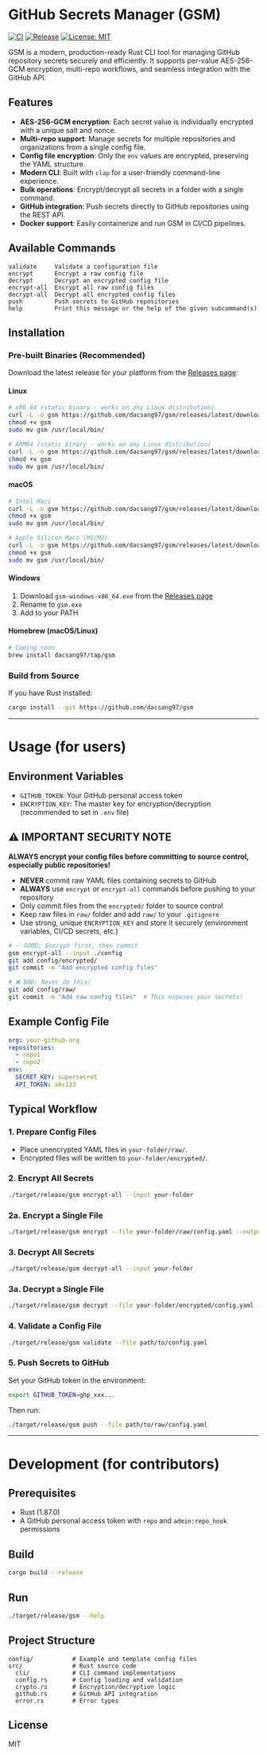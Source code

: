 # GitHub Secrets Manager (GSM)

[![CI](https://github.com/dacsang97/gsm/workflows/CI/badge.svg)](https://github.com/dacsang97/gsm/actions)
[![Release](https://github.com/dacsang97/gsm/workflows/Release/badge.svg)](https://github.com/dacsang97/gsm/releases)
[![License: MIT](https://img.shields.io/badge/License-MIT-yellow.svg)](https://opensource.org/licenses/MIT)

GSM is a modern, production-ready Rust CLI tool for managing GitHub repository secrets securely and efficiently. It supports per-value AES-256-GCM encryption, multi-repo workflows, and seamless integration with the GitHub API.

## Features
- **AES-256-GCM encryption**: Each secret value is individually encrypted with a unique salt and nonce.
- **Multi-repo support**: Manage secrets for multiple repositories and organizations from a single config file.
- **Config file encryption**: Only the `env` values are encrypted, preserving the YAML structure.
- **Modern CLI**: Built with `clap` for a user-friendly command-line experience.
- **Bulk operations**: Encrypt/decrypt all secrets in a folder with a single command.
- **GitHub integration**: Push secrets directly to GitHub repositories using the REST API.
- **Docker support**: Easily containerize and run GSM in CI/CD pipelines.

## Available Commands
```
validate     Validate a configuration file
encrypt      Encrypt a raw config file
decrypt      Decrypt an encrypted config file
encrypt-all  Encrypt all raw config files
decrypt-all  Decrypt all encrypted config files
push         Push secrets to GitHub repositories
help         Print this message or the help of the given subcommand(s)
```

## Installation

### Pre-built Binaries (Recommended)

Download the latest release for your platform from the [Releases page](https://github.com/dacsang97/gsm/releases):

#### Linux
```bash
# x86_64 (static binary - works on any Linux distribution)
curl -L -o gsm https://github.com/dacsang97/gsm/releases/latest/download/gsm-linux-x86_64
chmod +x gsm
sudo mv gsm /usr/local/bin/

# ARM64 (static binary - works on any Linux distribution)  
curl -L -o gsm https://github.com/dacsang97/gsm/releases/latest/download/gsm-linux-aarch64
chmod +x gsm
sudo mv gsm /usr/local/bin/
```

#### macOS
```bash
# Intel Macs
curl -L -o gsm https://github.com/dacsang97/gsm/releases/latest/download/gsm-macos-x86_64
chmod +x gsm
sudo mv gsm /usr/local/bin/

# Apple Silicon Macs (M1/M2)
curl -L -o gsm https://github.com/dacsang97/gsm/releases/latest/download/gsm-macos-aarch64
chmod +x gsm
sudo mv gsm /usr/local/bin/
```

#### Windows
1. Download `gsm-windows-x86_64.exe` from the [Releases page](https://github.com/dacsang97/gsm/releases)
2. Rename to `gsm.exe`
3. Add to your PATH

#### Homebrew (macOS/Linux)
```bash
# Coming soon
brew install dacsang97/tap/gsm
```

### Build from Source

If you have Rust installed:
```bash
cargo install --git https://github.com/dacsang97/gsm
```

---

# Usage (for users)

## Environment Variables
- `GITHUB_TOKEN`: Your GitHub personal access token
- `ENCRYPTION_KEY`: The master key for encryption/decryption (recommended to set in `.env` file)

## ⚠️ IMPORTANT SECURITY NOTE

**ALWAYS encrypt your config files before committing to source control, especially public repositories!**

- **NEVER** commit raw YAML files containing secrets to GitHub
- **ALWAYS** use `encrypt` or `encrypt-all` commands before pushing to your repository
- Only commit files from the `encrypted/` folder to source control
- Keep raw files in `raw/` folder and add `raw/` to your `.gitignore`
- Use strong, unique `ENCRYPTION_KEY` and store it securely (environment variables, CI/CD secrets, etc.)

```bash
# ✅ GOOD: Encrypt first, then commit
gsm encrypt-all --input ./config
git add config/encrypted/
git commit -m "Add encrypted config files"

# ❌ BAD: Never do this!
git add config/raw/
git commit -m "Add raw config files"  # This exposes your secrets!
```

## Example Config File
```yaml
org: your-github-org
repositories:
  - repo1
  - repo2
env:
  SECRET_KEY: supersecret
  API_TOKEN: abc123
```

## Typical Workflow

### 1. Prepare Config Files
- Place unencrypted YAML files in `your-folder/raw/`.
- Encrypted files will be written to `your-folder/encrypted/`.

### 2. Encrypt All Secrets
```sh
./target/release/gsm encrypt-all --input your-folder
```

### 2a. Encrypt a Single File
```sh
./target/release/gsm encrypt --file your-folder/raw/config.yaml --output your-folder/encrypted/config.yaml
```

### 3. Decrypt All Secrets
```sh
./target/release/gsm decrypt-all --input your-folder
```

### 3a. Decrypt a Single File
```sh
./target/release/gsm decrypt --file your-folder/encrypted/config.yaml --output your-folder/raw/config.yaml
```

### 4. Validate a Config File
```sh
./target/release/gsm validate --file path/to/config.yaml
```

### 5. Push Secrets to GitHub
Set your GitHub token in the environment:
```sh
export GITHUB_TOKEN=ghp_xxx...
```
Then run:
```sh
./target/release/gsm push --file path/to/raw/config.yaml
```

---

# Development (for contributors)

## Prerequisites
- Rust (1.87.0)
- A GitHub personal access token with `repo` and `admin:repo_hook` permissions

## Build
```sh
cargo build --release
```

## Run
```sh
./target/release/gsm --help
```

## Project Structure
```
config/           # Example and template config files
src/              # Rust source code
  cli/            # CLI command implementations
  config.rs       # Config loading and validation
  crypto.rs       # Encryption/decryption logic
  github.rs       # GitHub API integration
  error.rs        # Error types
```

## License
MIT 